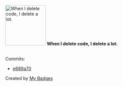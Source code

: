<img src="https://my-badges.github.io/my-badges/mass-delete-commit.png" alt="When I delete code, I delete a lot." title="When I delete code, I delete a lot." width="128">
<strong>When I delete code, I delete a lot.</strong>
<br><br>

Commits:

- <a href="https://github.com/dwesh163/ict-bot/commit/e689a70fb347f84df361912303b3efd604822fc4">e689a70</a>


Created by <a href="https://github.com/my-badges/my-badges">My Badges</a>